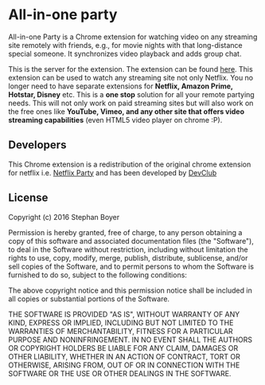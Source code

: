 # All-in-one party

All-in-one Party is a Chrome extension for watching video on any streaming site remotely with friends, e.g., for movie nights with that long-distance special someone. It synchronizes video playback and adds group chat.

This is the server for the extension. The extension can be found [here](https://github.com/saptarshi1234/All-in-one-Party). This extension can be used to watch any streaming site not only Netflix. You no longer need to have separate extensions for **Netflix, Amazon Prime, Hotstar, Disney** etc. This is a **one stop** solution for all your remote partying needs. This will not only work on paid streaming sites but will also work on the free ones like **YouTube, Vimeo, and any other site that offers video streaming capabilities** (even HTML5 video player on chrome :P).

 
## Developers

This Chrome extension is a redistribution of the original chrome extension for netflix i.e. [Netflix Party](https://www.netflixparty.com/) and has been developed by [DevClub](https://github.com/devclub-iitd)

## License

Copyright (c) 2016 Stephan Boyer

Permission is hereby granted, free of charge, to any person obtaining a copy of this software and associated documentation files (the "Software"), to deal in the Software without restriction, including without limitation the rights to use, copy, modify, merge, publish, distribute, sublicense, and/or sell copies of the Software, and to permit persons to whom the Software is furnished to do so, subject to the following conditions:

The above copyright notice and this permission notice shall be included in all copies or substantial portions of the Software.

THE SOFTWARE IS PROVIDED "AS IS", WITHOUT WARRANTY OF ANY KIND, EXPRESS OR IMPLIED, INCLUDING BUT NOT LIMITED TO THE WARRANTIES OF MERCHANTABILITY, FITNESS FOR A PARTICULAR PURPOSE AND NONINFRINGEMENT. IN NO EVENT SHALL THE AUTHORS OR COPYRIGHT HOLDERS BE LIABLE FOR ANY CLAIM, DAMAGES OR OTHER LIABILITY, WHETHER IN AN ACTION OF CONTRACT, TORT OR OTHERWISE, ARISING FROM, OUT OF OR IN CONNECTION WITH THE SOFTWARE OR THE USE OR OTHER DEALINGS IN THE SOFTWARE.
